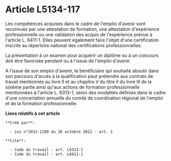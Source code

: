 # Article L5134-117

Les compétences acquises dans le cadre de l'emploi d'avenir sont reconnues par une attestation de formation, une attestation
d'expérience professionnelle ou une validation des acquis de l'expérience prévue à l'article L. 6411-1. Elles peuvent
également faire l'objet d'une certification inscrite au répertoire national des certifications professionnelles. 

La présentation à un examen pour acquérir un diplôme ou à un concours doit être favorisée pendant ou à l'issue de l'emploi
d'avenir. 

A l'issue de son emploi d'avenir, le bénéficiaire qui souhaite aboutir dans son parcours d'accès à la qualification peut
prétendre aux contrats de travail mentionnés au livre II et au chapitre V du titre II du livre III de la sixième partie ainsi
qu'aux actions de formation professionnelle mentionnées à l'article L. 6313-1, selon des modalités définies dans le cadre
d'une concertation annuelle du comité de coordination régional de l'emploi et de la formation professionnelle.

**Liens relatifs à cet article**

	**Créé par**:

	  - Loi n°2012-1189 du 26 octobre 2012 - art. 1

	**Cite**:

	  - Code du travail - art. L6313-1
	  - Code du travail - art. L6411-1
